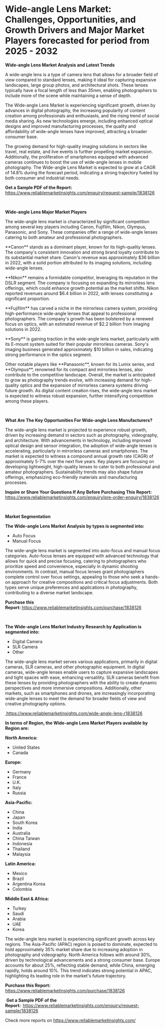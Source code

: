 <p><h1>Wide-angle Lens Market: Challenges, Opportunities, and Growth Drivers and Major Market Players forecasted for period from 2025 - 2032</h1></p><p><strong>Wide-angle Lens Market Analysis and Latest Trends</strong></p>
<p><p>A wide-angle lens is a type of camera lens that allows for a broader field of view compared to standard lenses, making it ideal for capturing expansive landscapes, large group photos, and architectural shots. These lenses typically have a focal length of less than 35mm, enabling photographers to include more of the scene while maintaining a sense of depth.</p><p>The Wide-angle Lens Market is experiencing significant growth, driven by advances in digital photography, the increasing popularity of content creation among professionals and enthusiasts, and the rising trend of social media sharing. As new technologies emerge, including enhanced optical designs and improved manufacturing processes, the quality and affordability of wide-angle lenses have improved, attracting a broader consumer base.</p><p>The growing demand for high-quality imaging solutions in sectors like travel, real estate, and live events is further propelling market expansion. Additionally, the proliferation of smartphones equipped with advanced cameras continues to boost the use of wide-angle lenses in mobile photography. The Wide-angle Lens Market is expected to grow at a CAGR of 14.8% during the forecast period, indicating a strong trajectory fueled by both consumer and industrial needs.</p></p>
<p><strong>Get a Sample PDF of the Report:&nbsp;</strong> <a href="https://www.reliablemarketinsights.com/enquiry/request-sample/1838126?utm_campaign=3264&utm_medium=2&utm_source=Github&utm_content=ia&utm_term=05042025&utm_id=wide-angle-lens">https://www.reliablemarketinsights.com/enquiry/request-sample/1838126</a></p>
<p>&nbsp;</p>
<p><strong>Wide-angle Lens Major Market Players</strong></p>
<p><p>The wide-angle lens market is characterized by significant competition among several key players including Canon, Fujifilm, Nikon, Olympus, Panasonic, and Sony. These companies offer a range of wide-angle lenses catering to both amateur and professional photographers.</p><p>**Canon** stands as a dominant player, known for its high-quality lenses. The company's consistent innovation and strong brand loyalty contribute to its substantial market share. Canon's revenue was approximately $36 billion in 2022, with a solid portion attributed to its imaging solutions, including wide-angle lenses.</p><p>**Nikon** remains a formidable competitor, leveraging its reputation in the DSLR segment. The company is focusing on expanding its mirrorless lens offerings, which could enhance growth potential as the market shifts. Nikon reported revenues around $6.4 billion in 2022, with lenses constituting a significant proportion.</p><p>**Fujifilm** has carved a niche in the mirrorless camera system, providing high-performance wide-angle lenses that appeal to professional photographers. The company's growth has been bolstered by a renewed focus on optics, with an estimated revenue of $2.2 billion from imaging solutions in 2022.</p><p>**Sony** is gaining traction in the wide-angle lens market, particularly with its E-mount system suited for their popular mirrorless cameras. Sony's imaging business generated approximately $10 billion in sales, indicating strong performance in the optics segment.</p><p>Other notable players like **Panasonic**, known for its Lumix series, and **Olympus**, renowned for its compact and mirrorless lenses, also contribute to the competitive landscape. Overall, the market is anticipated to grow as photography trends evolve, with increasing demand for high-quality optics and the expansion of mirrorless camera systems driving future growth. As digital content creation rises, the wide-angle lens market is expected to witness robust expansion, further intensifying competition among these players.</p></p>
<p>&nbsp;</p>
<p><strong>What Are The Key Opportunities For Wide-angle Lens Manufacturers?</strong></p>
<p><p>The wide-angle lens market is projected to experience robust growth, driven by increasing demand in sectors such as photography, videography, and architecture. With advancements in technology, including improved optical design and sensor integration, the adoption of wide-angle lenses is accelerating, particularly in mirrorless cameras and smartphones. The market is expected to witness a compound annual growth rate (CAGR) of approximately 5-7% over the next five years. Key players are focusing on developing lightweight, high-quality lenses to cater to both professional and amateur photographers. Sustainability trends may also shape future offerings, emphasizing eco-friendly materials and manufacturing processes.</p></p>
<p><strong>Inquire or Share Your Questions If Any Before Purchasing This Report:</strong> <a href="https://www.reliablemarketinsights.com/enquiry/pre-order-enquiry/1838126?utm_campaign=3264&utm_medium=2&utm_source=Github&utm_content=ia&utm_term=05042025&utm_id=wide-angle-lens">https://www.reliablemarketinsights.com/enquiry/pre-order-enquiry/1838126</a></p>
<p>&nbsp;</p>
<p><strong>Market Segmentation</strong></p>
<p><strong>The Wide-angle Lens Market Analysis by types is segmented into:</strong></p>
<p><ul><li>Auto Focus</li><li>Manual Focus</li></ul></p>
<p><p>The wide-angle lens market is segmented into auto-focus and manual focus categories. Auto-focus lenses are equipped with advanced technology that allows for quick and precise focusing, catering to photographers who prioritize speed and convenience, especially in dynamic shooting environments. In contrast, manual focus lenses grant photographers complete control over focus settings, appealing to those who seek a hands-on approach for creative compositions and critical focus adjustments. Both types serve unique preferences and applications in photography, contributing to a diverse market landscape.</p></p>
<p><strong>Purchase this Report:&nbsp;</strong><a href="https://www.reliablemarketinsights.com/purchase/1838126?utm_campaign=3264&utm_medium=2&utm_source=Github&utm_content=ia&utm_term=05042025&utm_id=wide-angle-lens">https://www.reliablemarketinsights.com/purchase/1838126</a></p>
<p>&nbsp;</p>
<p><strong>The Wide-angle Lens Market Industry Research by Application is segmented into:</strong></p>
<p><ul><li>Digital Camera</li><li>SLR Camera</li><li>Other</li></ul></p>
<p><p>The wide-angle lens market serves various applications, primarily in digital cameras, SLR cameras, and other photographic equipment. In digital cameras, wide-angle lenses enable users to capture expansive landscapes and tight spaces with ease, enhancing versatility. SLR cameras benefit from these lenses by providing photographers with the ability to create dynamic perspectives and more immersive compositions. Additionally, other markets, such as smartphones and drones, are increasingly incorporating wide-angle lenses to meet the demand for broader fields of view and creative photography options.</p></p>
<p><a href="https://www.reliablemarketinsights.com/wide-angle-lens-r1838126?utm_campaign=3264&utm_medium=2&utm_source=Github&utm_content=ia&utm_term=05042025&utm_id=wide-angle-lens">&nbsp;https://www.reliablemarketinsights.com/wide-angle-lens-r1838126</a></p>
<p><strong>In terms of Region, the Wide-angle Lens Market Players available by Region are:</strong></p>
<p>
    <p> <strong> North America: </strong>
        <ul>
            <li>United States</li>
            <li>Canada</li>
        </ul>
        </p> 
    <p> <strong> Europe: </strong>
        <ul>
            <li>Germany</li>
            <li>France</li>
            <li>U.K.</li>
            <li>Italy</li>
            <li>Russia</li>
        </ul>
        </p> 
    <p> <strong> Asia-Pacific: </strong>
        <ul>
            <li>China</li>
            <li>Japan</li>
            <li>South Korea</li>
            <li>India</li>
            <li>Australia</li>
            <li>China Taiwan</li>
            <li>Indonesia</li>
            <li>Thailand</li>
            <li>Malaysia</li>
        </ul>
        </p> 
    <p> <strong> Latin America: </strong>
        <ul>
            <li>Mexico</li>
            <li>Brazil</li>
            <li>Argentina Korea</li>
            <li>Colombia</li>
        </ul>
        </p> 
    <p> <strong> Middle East & Africa: </strong>
        <ul>
            <li>Turkey</li>
            <li>Saudi</li>
            <li>Arabia</li>
            <li>UAE</li>
            <li>Korea</li>
        </ul>
    </p>
    </p>
<p><p>The wide-angle lens market is experiencing significant growth across key regions. The Asia-Pacific (APAC) region is poised to dominate, expected to hold approximately 35% market share due to increasing adoption in photography and videography. North America follows with around 30%, driven by technological advancements and a strong consumer base. Europe accounts for about 25%, reflecting stable demand, while China, emerging rapidly, holds around 10%. This trend indicates strong potential in APAC, highlighting its leading role in the market's future trajectory.</p></p>
<p><strong>Purchase this Report: </strong><a href="https://www.reliablemarketinsights.com/purchase/1838126?utm_campaign=3264&utm_medium=2&utm_source=Github&utm_content=ia&utm_term=05042025&utm_id=wide-angle-lens">https://www.reliablemarketinsights.com/purchase/1838126</a></p>
<p>&nbsp;<strong>Get a Sample PDF of the Report:&nbsp;&nbsp;</strong><a href="https://www.reliablemarketinsights.com/enquiry/request-sample/1838126?utm_campaign=3264&utm_medium=2&utm_source=Github&utm_content=ia&utm_term=05042025&utm_id=wide-angle-lens">https://www.reliablemarketinsights.com/enquiry/request-sample/1838126</a></p>
<p><strong></strong></p>
<p>Check more reports on <a href="https://www.reliablemarketinsights.com/?utm_campaign=3264&utm_medium=2&utm_source=Github&utm_content=ia&utm_term=05042025&utm_id=wide-angle-lens">https://www.reliablemarketinsights.com/</a></p>